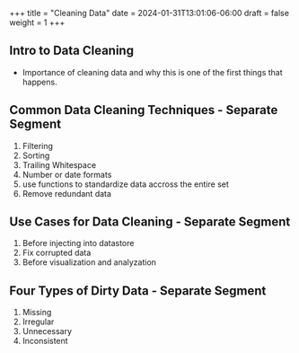 +++
title = "Cleaning Data"
date = 2024-01-31T13:01:06-06:00
draft = false
weight = 1
+++

## Intro to Data Cleaning

- Importance of cleaning data and why this is one of the first things that happens.

## Common Data Cleaning Techniques - Separate Segment
1. Filtering
1. Sorting
1. Trailing Whitespace
1. Number or date formats
1. use functions to standardize data accross the entire set
1. Remove redundant data

## Use Cases for Data Cleaning - Separate Segment
1. Before injecting into datastore
1. Fix corrupted data
1. Before visualization and analyzation

## Four Types of Dirty Data - Separate Segment
1. Missing
1. Irregular
1. Unnecessary
1. Inconsistent
